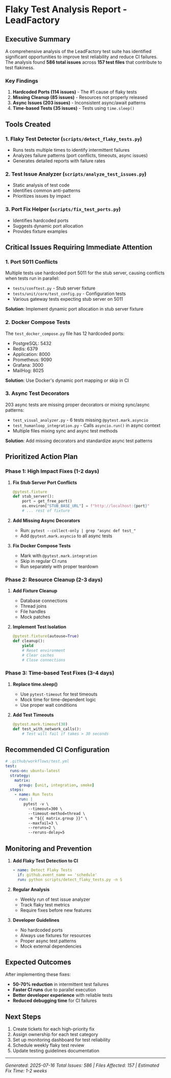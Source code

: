 # Flaky Test Analysis Report - LeadFactory

## Executive Summary

A comprehensive analysis of the LeadFactory test suite has identified significant opportunities to improve test reliability and reduce CI failures. The analysis found **586 total issues** across **157 test files** that contribute to test flakiness.

### Key Findings

1. **Hardcoded Ports (114 issues)** - The #1 cause of flaky tests
2. **Missing Cleanup (85 issues)** - Resources not properly released
3. **Async Issues (203 issues)** - Inconsistent async/await patterns
4. **Time-based Tests (35 issues)** - Tests using `time.sleep()`

## Tools Created

### 1. Flaky Test Detector (`scripts/detect_flaky_tests.py`)
- Runs tests multiple times to identify intermittent failures
- Analyzes failure patterns (port conflicts, timeouts, async issues)
- Generates detailed reports with failure rates

### 2. Test Issue Analyzer (`scripts/analyze_test_issues.py`)
- Static analysis of test code
- Identifies common anti-patterns
- Prioritizes issues by impact

### 3. Port Fix Helper (`scripts/fix_test_ports.py`)
- Identifies hardcoded ports
- Suggests dynamic port allocation
- Provides fixture examples

## Critical Issues Requiring Immediate Attention

### 1. Port 5011 Conflicts
Multiple tests use hardcoded port 5011 for the stub server, causing conflicts when tests run in parallel:
- `tests/conftest.py` - Stub server fixture
- `tests/unit/core/test_config.py` - Configuration tests
- Various gateway tests expecting stub server on 5011

**Solution**: Implement dynamic port allocation in stub server fixture

### 2. Docker Compose Tests
The `test_docker_compose.py` file has 12 hardcoded ports:
- PostgreSQL: 5432
- Redis: 6379
- Application: 8000
- Prometheus: 9090
- Grafana: 3000
- MailHog: 8025

**Solution**: Use Docker's dynamic port mapping or skip in CI

### 3. Async Test Decorators
203 async tests are missing proper decorators or mixing sync/async patterns:
- `test_visual_analyzer.py` - 6 tests missing `@pytest.mark.asyncio`
- `test_humanloop_integration.py` - Calls `asyncio.run()` in async context
- Multiple files mixing sync and async test methods

**Solution**: Add missing decorators and standardize async test patterns

## Prioritized Action Plan

### Phase 1: High Impact Fixes (1-2 days)
1. **Fix Stub Server Port Conflicts**
   ```python
   @pytest.fixture
   def stub_server():
       port = get_free_port()
       os.environ["STUB_BASE_URL"] = f"http://localhost:{port}"
       # ... rest of fixture
   ```

2. **Add Missing Async Decorators**
   - Run: `pytest --collect-only | grep "async def test_"`
   - Add `@pytest.mark.asyncio` to all async tests

3. **Fix Docker Compose Tests**
   - Mark with `@pytest.mark.integration` 
   - Skip in regular CI runs
   - Run separately with proper teardown

### Phase 2: Resource Cleanup (2-3 days)
1. **Add Fixture Cleanup**
   - Database connections
   - Thread joins
   - File handles
   - Mock patches

2. **Implement Test Isolation**
   ```python
   @pytest.fixture(autouse=True)
   def cleanup():
       yield
       # Reset environment
       # Clear caches
       # Close connections
   ```

### Phase 3: Time-based Test Fixes (3-4 days)
1. **Replace time.sleep()**
   - Use `pytest-timeout` for test timeouts
   - Mock time for time-dependent logic
   - Use proper wait conditions

2. **Add Test Timeouts**
   ```python
   @pytest.mark.timeout(30)
   def test_with_network_calls():
       # Test will fail if takes > 30 seconds
   ```

## Recommended CI Configuration

```yaml
# .github/workflows/test.yml
test:
  runs-on: ubuntu-latest
  strategy:
    matrix:
      group: [unit, integration, smoke]
  steps:
    - name: Run Tests
      run: |
        pytest -v \
          --timeout=300 \
          --timeout-method=thread \
          -m "${{ matrix.group }}" \
          --maxfail=3 \
          --reruns=2 \
          --reruns-delay=5
```

## Monitoring and Prevention

1. **Add Flaky Test Detection to CI**
   ```yaml
   - name: Detect Flaky Tests
     if: github.event_name == 'schedule'
     run: python scripts/detect_flaky_tests.py -n 5
   ```

2. **Regular Analysis**
   - Weekly run of test issue analyzer
   - Track flaky test metrics
   - Require fixes before new features

3. **Developer Guidelines**
   - No hardcoded ports
   - Always use fixtures for resources
   - Proper async test patterns
   - Mock external dependencies

## Expected Outcomes

After implementing these fixes:
- **50-70% reduction** in intermittent test failures
- **Faster CI runs** due to parallel execution
- **Better developer experience** with reliable tests
- **Reduced debugging time** for CI failures

## Next Steps

1. Create tickets for each high-priority fix
2. Assign ownership for each test category
3. Set up monitoring dashboard for test reliability
4. Schedule weekly flaky test review
5. Update testing guidelines documentation

---

*Generated: 2025-07-16*
*Total Issues: 586 | Files Affected: 157 | Estimated Fix Time: 1-2 weeks*